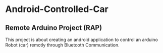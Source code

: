 # Android-Controlled-Car
## Remote Arduino Project (RAP)
This project is about creating an android application to control an arduino Robot (car) remotly through Bluetooth Communication.
